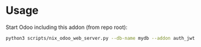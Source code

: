 # Usage

Start Odoo including this addon (from repo root):

```bash
python3 scripts/nix_odoo_web_server.py --db-name mydb --addon auth_jwt
```
